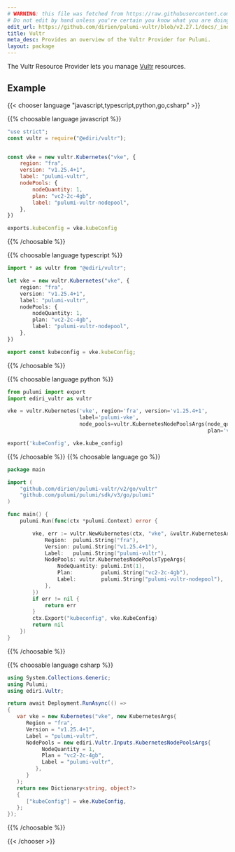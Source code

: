 ```yaml
---
# WARNING: this file was fetched from https://raw.githubusercontent.com/dirien/pulumi-vultr/v2.27.1/docs/_index.md
# Do not edit by hand unless you're certain you know what you are doing!
edit_url: https://github.com/dirien/pulumi-vultr/blob/v2.27.1/docs/_index.md
title: Vultr
meta_desc: Provides an overview of the Vultr Provider for Pulumi.
layout: package
---
```


The Vultr Resource Provider lets you manage [Vultr](https://vultr.com/) resources.

## Example

{{< chooser language "javascript,typescript,python,go,csharp" >}}


{{% choosable language javascript %}}

```javascript
"use strict";
const vultr = require("@ediri/vultr");


const vke = new vultr.Kubernetes("vke", {
    region: "fra",
    version: "v1.25.4+1",
    label: "pulumi-vultr",
    nodePools: {
        nodeQuantity: 1,
        plan: "vc2-2c-4gb",
        label: "pulumi-vultr-nodepool",
    },
})

exports.kubeConfig = vke.kubeConfig
```

{{% /choosable %}}

{{% choosable language typescript %}}

```typescript
import * as vultr from "@ediri/vultr";

let vke = new vultr.Kubernetes("vke", {
    region: "fra",
    version: "v1.25.4+1",
    label: "pulumi-vultr",
    nodePools: {
        nodeQuantity: 1,
        plan: "vc2-2c-4gb",
        label: "pulumi-vultr-nodepool",
    },
})

export const kubeconfig = vke.kubeConfig;
```

{{% /choosable %}}

{{% choosable language python %}}

```python
from pulumi import export
import ediri_vultr as vultr

vke = vultr.Kubernetes('vke', region='fra', version='v1.25.4+1',
                       label='pulumi-vke',
                       node_pools=vultr.KubernetesNodePoolsArgs(node_quantity=1,
                                                                plan='vc2-2c-4gb', label='pulumi-vultr-nodepool'))

export('kubeConfig', vke.kube_config)
```

{{% /choosable %}}
{{% choosable language go %}}

```go
package main

import (
	"github.com/dirien/pulumi-vultr/v2/go/vultr"
	"github.com/pulumi/pulumi/sdk/v3/go/pulumi"
)

func main() {
	pulumi.Run(func(ctx *pulumi.Context) error {

		vke, err := vultr.NewKubernetes(ctx, "vke", &vultr.KubernetesArgs{
			Region:  pulumi.String("fra"),
			Version: pulumi.String("v1.25.4+1"),
			Label:   pulumi.String("pulumi-vultr"),
			NodePools: vultr.KubernetesNodePoolsTypeArgs{
				NodeQuantity: pulumi.Int(1),
				Plan:         pulumi.String("vc2-2c-4gb"),
				Label:        pulumi.String("pulumi-vultr-nodepool"),
			},
		})
		if err != nil {
			return err
		}
		ctx.Export("kubeconfig", vke.KubeConfig)
		return nil
	})
}
```

{{% /choosable %}}

{{% choosable language csharp %}}

```csharp
using System.Collections.Generic;
using Pulumi;
using ediri.Vultr; 

return await Deployment.RunAsync(() =>
{
   var vke = new Kubernetes("vke", new KubernetesArgs{
      Region = "fra",
      Version = "v1.25.4+1",
      Label = "pulumi-vultr",
      NodePools = new ediri.Vultr.Inputs.KubernetesNodePoolsArgs{
           NodeQuantity = 1,
           Plan = "vc2-2c-4gb",
           Label = "pulumi-vultr",
         },
      }
   );
   return new Dictionary<string, object?>
   {
      ["kubeConfig"] = vke.KubeConfig,
   };
});
```

{{% /choosable %}}

{{< /chooser >}}
